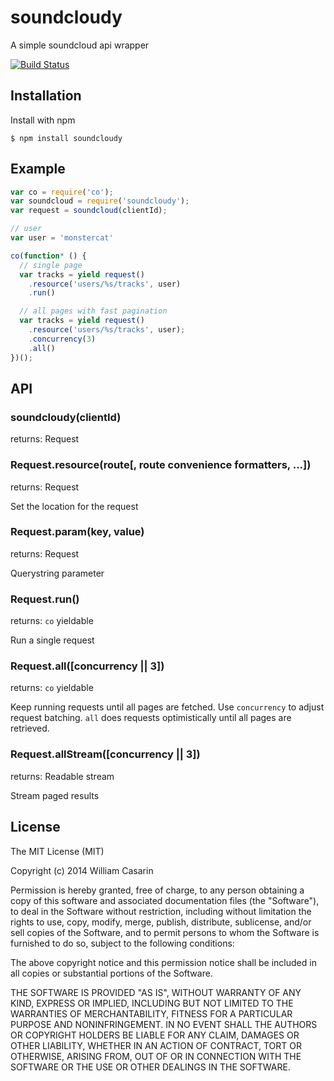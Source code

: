 
# soundcloudy

  A simple soundcloud api wrapper

  [![Build Status](https://travis-ci.org/jb55/soundcloudy.svg)](https://travis-ci.org/jb55/soundcloudy)

## Installation

  Install with npm

    $ npm install soundcloudy

## Example

```js
var co = require('co');
var soundcloud = require('soundcloudy');
var request = soundcloud(clientId);

// user
var user = 'monstercat'

co(function* () {
  // single page
  var tracks = yield request()
    .resource('users/%s/tracks', user)
    .run()

  // all pages with fast pagination
  var tracks = yield request()
    .resource('users/%s/tracks', user);
    .concurrency(3)
    .all()
})();

```

## API

### soundcloudy(clientId)

returns: Request

### Request.resource(route[, route convenience formatters, ...])

returns: Request

Set the location for the request

### Request.param(key, value)

returns: Request

Querystring parameter

### Request.run()

returns: `co` yieldable

Run a single request

### Request.all([concurrency || 3])

returns: `co` yieldable

Keep running requests until all pages are fetched. Use `concurrency` to
adjust request batching. `all` does requests optimistically until all pages are
retrieved.

### Request.allStream([concurrency || 3])

returns: Readable stream

Stream paged results

## License

  The MIT License (MIT)

  Copyright (c) 2014 William Casarin

  Permission is hereby granted, free of charge, to any person obtaining a copy
  of this software and associated documentation files (the "Software"), to deal
  in the Software without restriction, including without limitation the rights
  to use, copy, modify, merge, publish, distribute, sublicense, and/or sell
  copies of the Software, and to permit persons to whom the Software is
  furnished to do so, subject to the following conditions:

  The above copyright notice and this permission notice shall be included in
  all copies or substantial portions of the Software.

  THE SOFTWARE IS PROVIDED "AS IS", WITHOUT WARRANTY OF ANY KIND, EXPRESS OR
  IMPLIED, INCLUDING BUT NOT LIMITED TO THE WARRANTIES OF MERCHANTABILITY,
  FITNESS FOR A PARTICULAR PURPOSE AND NONINFRINGEMENT. IN NO EVENT SHALL THE
  AUTHORS OR COPYRIGHT HOLDERS BE LIABLE FOR ANY CLAIM, DAMAGES OR OTHER
  LIABILITY, WHETHER IN AN ACTION OF CONTRACT, TORT OR OTHERWISE, ARISING FROM,
  OUT OF OR IN CONNECTION WITH THE SOFTWARE OR THE USE OR OTHER DEALINGS IN
  THE SOFTWARE.
